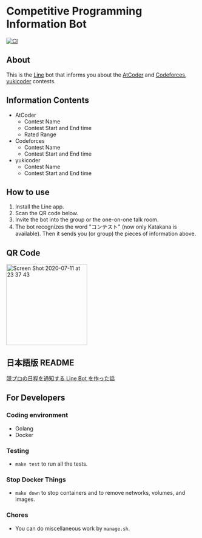 # Competitive Programming Information Bot

[![CI](https://github.com/granddaifuku/Contest-Line-Bot/actions/workflows/test.yml/badge.svg)](https://github.com/granddaifuku/Contests-Line-Bot/actions)

## About
This is the [Line](https://line.me/ja/) bot that informs you about the [AtCoder](https://atcoder.jp/?lang=ja) and [Codeforces](https://codeforces.com/), [yukicoder](https://yukicoder.me/) contests.

## Information Contents
- AtCoder
  - Contest Name
  - Contest Start and End time
  - Rated Range
- Codeforces
  - Contest Name
  - Contest Start and End time
- yukicoder
  - Contest Name
  - Contest Start and End time

## How to use
1. Install the Line app.
2. Scan the QR code below.
3. Invite the bot into the group or the one-on-one talk room.
4. The bot recognizes the word "コンテスト" (now only Katakana is available). Then it sends you (or group) the pieces of information above.

## QR Code
<img width="213" alt="Screen Shot 2020-07-11 at 23 37 43" src="https://user-images.githubusercontent.com/49578068/87226596-cf319080-c3cf-11ea-950a-d0d25f76c805.png">

## 日本語版 README
[競プロの日程を通知する Line Bot を作った話](https://granddaifuku.hatenablog.com/entry/2020/01/22/210601)  

## For Developers
### Coding environment
- Golang
- Docker

### Testing
- `make test` to run all the tests.

### Stop Docker Things
- `make down` to stop containers and to remove networks, volumes, and images.

### Chores
- You can do miscellaneous work by `manage.sh`.
